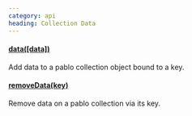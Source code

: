 ```yaml
--- 
category: api
heading: Collection Data
---
```


#### [data([data])](/api/data/)

Add data to a pablo collection object bound to a key.

#### [removeData(key)](/api/removeData/)

Remove data on a pablo collection via its key.